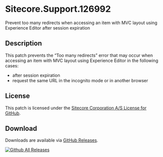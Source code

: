 # Sitecore.Support.126992
Prevent too many redirects when accessing an item with MVC layout using Experience Editor after session expiration

## Description
This patch prevents the “Too many redirects” error that may occur when accessing an item with MVC layout using Experience Editor in the following cases:
- after session expiration
- request the same URL in the incognito mode or in another browser

## License  
This patch is licensed under the [Sitecore Corporation A/S License for GitHub](https://github.com/sitecoresupport/Sitecore.Support.126992/blob/master/LICENSE).  

## Download  
Downloads are available via [GitHub Releases](https://github.com/sitecoresupport/Sitecore.Support.126992/releases).  

[![Github All Releases](https://img.shields.io/github/downloads/SitecoreSupport/Sitecore.Support.126992/total.svg)](https://github.com/SitecoreSupport/Sitecore.Support.126992/releases)
